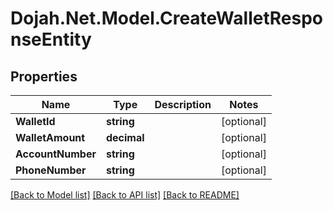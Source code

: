 # Dojah.Net.Model.CreateWalletResponseEntity

## Properties

Name | Type | Description | Notes
------------ | ------------- | ------------- | -------------
**WalletId** | **string** |  | [optional] 
**WalletAmount** | **decimal** |  | [optional] 
**AccountNumber** | **string** |  | [optional] 
**PhoneNumber** | **string** |  | [optional] 

[[Back to Model list]](../README.md#documentation-for-models) [[Back to API list]](../README.md#documentation-for-api-endpoints) [[Back to README]](../README.md)

